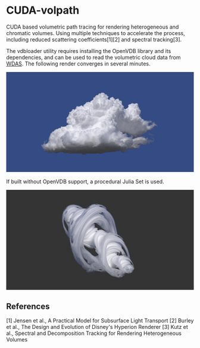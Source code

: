# CUDA-volpath

CUDA based volumetric path tracing for rendering heterogeneous and chromatic volumes. Using multiple techniques to accelerate the process, including reduced scattering coefficients[1][2] and spectral tracking[3].

The vdbloader utility requires installing the OpenVDB library and its dependencies, and can be used to read the volumetric cloud data from [WDAS](https://www.disneyanimation.com/data-sets/). The following render converges in several minutes.

![](1.jpg)

If built without OpenVDB support, a procedural Julia Set is used.

![](2.jpg)

References
----------
[1] Jensen et al., A Practical Model for Subsurface Light Transport
[2] Burley et al., The Design and Evolution of Disney's Hyperion Renderer
[3] Kutz et al., Spectral and Decomposition Tracking for Rendering Heterogeneous Volumes